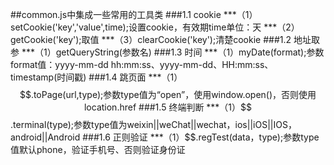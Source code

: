 ##common.js中集成一些常用的工具类
###1.1 cookie
***（1）setCookie('key','value',time);设置cookie，有效期time单位：天
***（2）getCookie('key');取值
***（3）clearCookie('key');清楚cookie
###1.2 地址取参
***（1）getQueryString(参数名)
###1.3 时间
***（1）myDate(format);参数format值：yyyy-mm-dd hh:mm:ss、yyyy-mm-dd、HH:mm:ss、timestamp(时间戳)
###1.4 跳页面
***（1）$$.toPage(url,type);参数type值为“open”，使用window.open()，否则使用location.href
###1.5 终端判断
***（1）$$.terminal(type);参数type值为weixin||weChat||wechat，ios||iOS||IOS，android||Android
###1.6 正则验证
***（1）$$.regTest(data，type);参数type值默认phone，验证手机号、否则验证身份证
